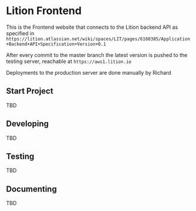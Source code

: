 # Lition Frontend

This is the Frontend website that connects to the Lition backend API as specified in `https://lition.atlassian.net/wiki/spaces/LIT/pages/6160385/Application+Backend+API+Specification+Version+0.1`

After every commit to the master branch the latest version is pushed to the testing server, reachable at
`https://aws1.lition.io`

Deployments to the production server are done manually by Richard

## Start Project
TBD

## Developing
TBD

## Testing
TBD

## Documenting
TBD
